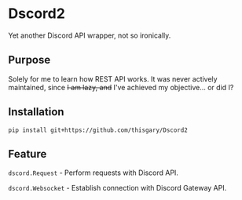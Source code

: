 # Dscord2

Yet another Discord API wrapper, not so ironically.

## Purpose

Solely for me to learn how REST API works.
It was never actively maintained, since ~~I am lazy, and~~ I've achieved my objective... or did I?

## Installation

    pip install git+https://github.com/thisgary/Dscord2

## Feature

`dscord.Request` - Perform requests with Discord API.

`dscord.Websocket` - Establish connection with Discord Gateway API.
